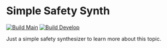 # Simple Safety Synth

[![Build Main](https://github.com/FilippoFantinato/simple-safety-synth/actions/workflows/build-main.yml/badge.svg)](https://github.com/FilippoFantinato/simple-safety-synth/actions/workflows/build-main.yml)
[![Build Develop](https://github.com/FilippoFantinato/simple-safety-synth/actions/workflows/build-develop.yml/badge.svg)](https://github.com/FilippoFantinato/simple-safety-synth/actions/workflows/build-develop.yml)

Just a simple safety synthesizer to learn more about this topic.
